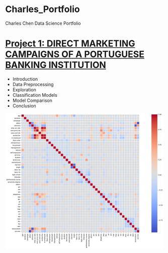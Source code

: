 # Charles_Portfolio
Charles Chen Data Science Portfolio

# [Project 1: DIRECT MARKETING CAMPAIGNS OF A PORTUGUESE BANKING INSTITUTION](https://github.com/charleschen12/Project-1-Code)
* Introduction
* Data Preprocessing
* Exploration
* Classification Models
* Model Comparison
* Conclusion

![](https://github.com/charleschen12/Charles_Portfolio/blob/master/images/project-1.png)
